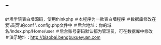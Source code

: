 # -
蚌埠学院表白墙源码，使用thinkphp
＃本程序为一款表白墙程序
＃数据库修改在爱\首页\的conf \ config.php文件中
＃后台地址：你的域名/index.php/Home/user
＃后台账号密码默认都为管理员，可在数据库中修改
＃演示地址：http://biaobai.bengbuxueyuan.com
